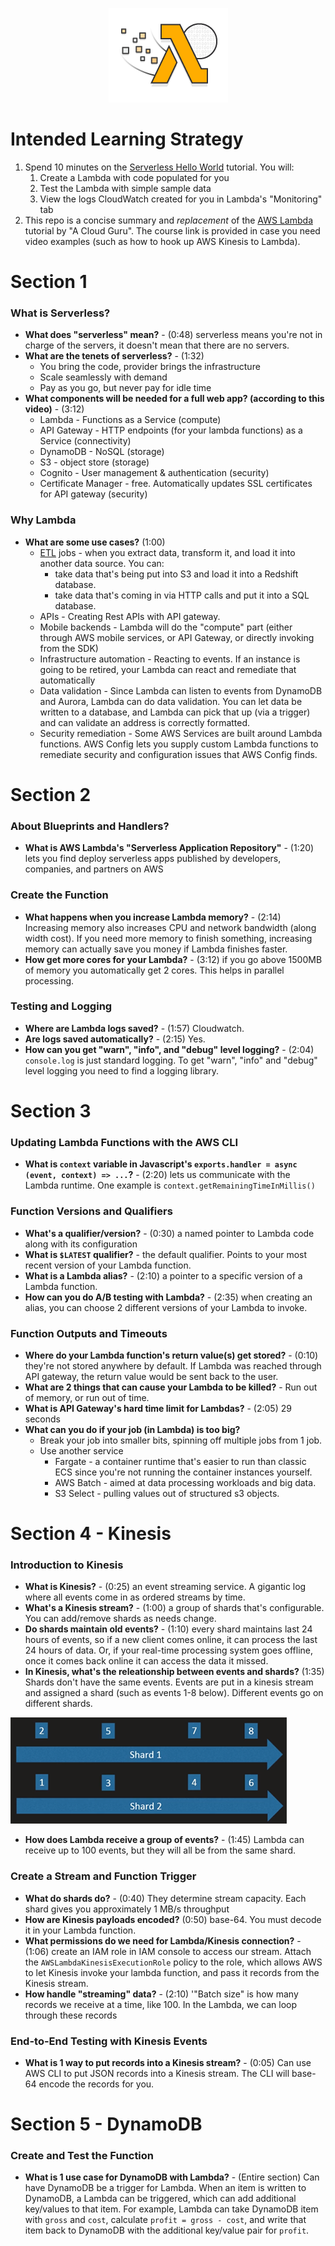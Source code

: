 <p align="center">
    <img src="images/lambda_logo.png">
</p>


# Intended Learning Strategy

1. Spend 10 minutes on the [Serverless Hello World](https://aws.amazon.com/getting-started/tutorials/run-serverless-code) tutorial. You will:
    1. Create a Lambda with code populated for you
    1. Test the Lambda with simple sample data
    1. View the logs CloudWatch created for you in Lambda's "Monitoring" tab
1. This repo is a concise summary and _replacement_ of the [AWS Lambda](https://acloud.guru/learn/aws-lambda) tutorial by "A Cloud Guru". The course link is provided in case you need video examples (such as how to hook up AWS Kinesis to Lambda).


# Section 1

### What is Serverless?

- __What does "serverless" mean?__ - (0:48) serverless means you're not in charge of the servers, it doesn't mean that there are no servers.
- __What are the tenets of serverless?__ - (1:32)
  - You bring the code, provider brings the infrastructure
  - Scale seamlessly with demand
  - Pay as you go, but never pay for idle time
- __What components will be needed for a full web app? (according to this video)__ - (3:12)
  - Lambda - Functions as a Service (compute)
  - API Gateway - HTTP endpoints (for your lambda functions) as a Service (connectivity)
  - DynamoDB - NoSQL (storage)
  - S3 - object store (storage)
  - Cognito - User management & authentication (security)
  - Certificate Manager - free. Automatically updates SSL certificates for API gateway (security)

### Why Lambda

- __What are some use cases?__ (1:00)
  - [ETL](https://www.webopedia.com/TERM/E/ETL.html) jobs - when you extract data, transform it, and load it into another data source. You can:
    - take data that's being put into S3 and load it into a Redshift database.
    - take data that's coming in via HTTP calls and put it into a SQL database.
  - APIs - Creating Rest APIs with API gateway.
  - Mobile backends - Lambda will do the "compute" part (either through AWS mobile services, or API Gateway, or directly invoking from the SDK)
  - Infrastructure automation - Reacting to events. If an instance is going to be retired, your Lambda can react and remediate that automatically
  - Data validation - Since Lambda can listen to events from DynamoDB and Aurora, Lambda can do data validation. You can let data be written to a database, and Lambda can pick that up (via a trigger) and can validate an address is correctly formatted.
  - Security remediation - Some AWS Services are built around Lambda functions. AWS Config lets you supply custom Lambda functions to remediate security and configuration issues that AWS Config finds.


# Section 2

### About Blueprints and Handlers?

- __What is AWS Lambda's "Serverless Application Repository"__ - (1:20) lets you find deploy serverless apps published by developers, companies, and partners on AWS

### Create the Function

- __What happens when you increase Lambda memory?__ - (2:14) Increasing memory also increases CPU and network bandwidth (along width cost). If you need more memory to finish something, increasing memory can actually save you money if Lambda finishes faster.
- __How get more cores for your Lambda?__ - (3:12) if you go above 1500MB of memory you automatically get 2 cores. This helps in parallel processing.

### Testing and Logging

- __Where are Lambda logs saved?__ - (1:57) Cloudwatch.
- __Are logs saved automatically?__ - (2:15) Yes.
- __How can you get "warn", "info", and "debug" level logging?__ - (2:04) `console.log` is just standard logging. To get "warn", "info" and "debug" level logging you need to find a logging library.


# Section 3

### Updating Lambda Functions with the AWS CLI

- __What is `context` variable in Javascript's `exports.handler = async (event, context) => ...`?__ - (2:20) lets us communicate with the Lambda runtime. One example is `context.getRemainingTimeInMillis()`

### Function Versions and Qualifiers

- __What's a qualifier/version?__ - (0:30) a named pointer to Lambda code along with its configuration
- __What is `$LATEST` qualifier?__ - the default qualifier. Points to your most recent version of your Lambda function.
- __What is a Lambda alias?__ - (2:10) a pointer to a specific version of a Lambda function.
- __How can you do A/B testing with Lambda?__ - (2:35) when creating an alias, you can choose 2 different versions of your Lambda to invoke.

### Function Outputs and Timeouts

- __Where do your Lambda function's return value(s) get stored?__ - (0:10) they're not stored anywhere by default. If Lambda was reached through API gateway, the return value would be sent back to the user.
- __What are 2 things that can cause your Lambda to be killed?__ - Run out of memory, or run out of time.
- __What is API Gateway's hard time limit for Lambdas?__ - (2:05) 29 seconds
- __What can you do if your job (in Lambda) is too big?__
  - Break your job into smaller bits, spinning off multiple jobs from 1 job.
  - Use another service
    - Fargate - a container runtime that's easier to run than classic ECS since you're not running the container instances yourself.
    - AWS Batch - aimed at data processing workloads and big data.
    - S3 Select - pulling values out of structured s3 objects.


# Section 4 - Kinesis

### Introduction to Kinesis

- __What is Kinesis?__ - (0:25) an event streaming service. A gigantic log where all events come in as ordered streams by time.
- __What's a Kinesis stream?__ - (1:00) a group of shards that's configurable. You can add/remove shards as needs change.
- __Do shards maintain old events?__ - (1:10) every shard maintains last 24 hours of events, so if a new client comes online, it can process the last 24 hours of data. Or, if your real-time processing system goes offline, once it comes back online it can access the data it missed.
- __In Kinesis, what's the releationship between events and shards?__ (1:35) Shards don't have the same events. Events are put in a kinesis stream and assigned a shard (such as events 1-8 below). Different events go on different shards.

![Shards](images/shards.png)

- __How does Lambda receive a group of events?__ - (1:45) Lambda can receive up to 100 events, but they will all be from the same shard.

### Create a Stream and Function Trigger

- __What do shards do?__ - (0:40) They determine stream capacity. Each shard gives you approximately 1 MB/s throughput
- __How are Kinesis payloads encoded?__ (0:50) base-64. You must decode it in your Lambda function.
- __What permissions do we need for Lambda/Kinesis connection?__ - (1:06) create an IAM role in IAM console to access our stream. Attach the `AWSLambdaKinesisExecutionRole` policy to the role, which allows AWS to let Kinesis invoke your lambda function, and pass it records from the Kinesis stream.
- __How handle "streaming" data?__ - (2:10) '"Batch size" is how many records we receive at a time, like 100. In the Lambda, we can loop through these records

### End-to-End Testing with Kinesis Events

- __What is 1 way to put records into a Kinesis stream?__ - (0:05) Can use AWS CLI to put JSON records into a Kinesis stream. The CLI will base-64 encode the records for you.

# Section 5 - DynamoDB

### Create and Test the Function

- __What is 1 use case for DynamoDB with Lambda?__ - (Entire section) Can have DynamoDB be a trigger for Lambda. When an item is written to DynamoDB, a Lambda can be triggered, which can add additional key/values to that item. For example, Lambda can take DynamoDB item with `gross` and `cost`, calculate `profit = gross - cost`, and write that item back to DynamoDB with the additional key/value pair for `profit`.
